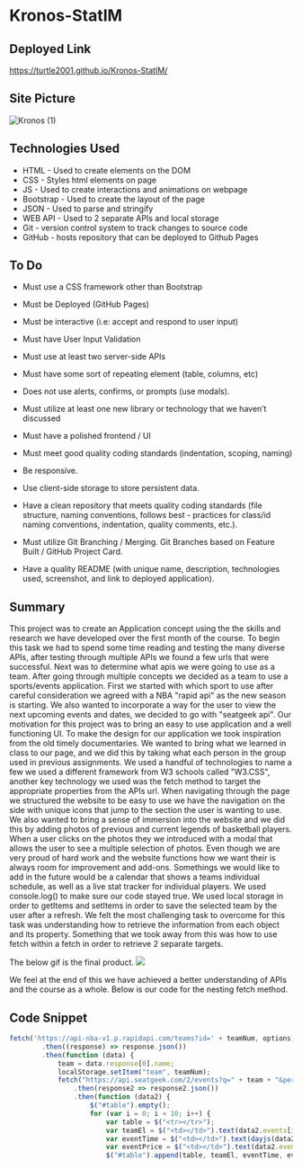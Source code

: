 # Kronos-StatIM

## Deployed Link
https://turtle2001.github.io/Kronos-StatIM/

## Site Picture
![Kronos (1)](https://user-images.githubusercontent.com/110750833/196051420-330fa0ae-3f68-4f38-a1f1-9b0eeb4cc0f3.gif)


## Technologies Used
- HTML - Used to create elements on the DOM
- CSS - Styles html elements on page
- JS - Used to create interactions and animations on webpage
- Bootstrap - Used to create the layout of the page
- JSON - Used to parse and stringify
- WEB API - Used to 2 separate APIs and local storage
- Git - version control system to track changes to source code
- GitHub - hosts repository that can be deployed to Github Pages

## To Do
- Must use a CSS framework other than Bootstrap 
- Must be Deployed (GitHub Pages)
- Must be interactive (i.e: accept and respond to user input)
- Must have User Input Validation
- Must use at least two server-side APIs

- Must have some sort of repeating element (table, columns, etc) 
- Does not use alerts, confirms, or prompts (use modals).
- Must utilize at least one new library or technology that we haven’t discussed
- Must have a polished frontend / UI
- Must meet good quality coding standards (indentation, scoping, naming)
- Be responsive.
- Use client-side storage to store persistent data.
- Have a clean repository that meets quality coding standards (file structure, naming conventions, follows best - practices for class/id naming conventions, indentation, quality comments, etc.). 
- Must utilize Git Branching / Merging. Git Branches based on Feature Built / GitHub Project Card.
- Have a quality README (with unique name, description, technologies used, screenshot, and link to deployed
    application).
## Summary 
This project was to create an Application concept using the the skills and research we have developed over the first month of the course. To begin this task we had to spend some 
time reading and testing the many diverse APIs, after testing through multiple APIs we found a few urls that were successful. Next was to determine what apis we were going to use
as a team. After going through multiple concepts we decided as a team to use a sports/events application. First we started with which sport to use after careful consideration we 
agreed with a NBA "rapid api" as the new season is starting. We also wanted to incorporate a way for the user to view the next upcoming events and dates, we decided to go with "seatgeek api".
Our motivation for this project was to bring an easy to use application and a well functioning UI. To make the design for our application we took inspiration from the old timely documentaries.
We wanted to bring what we learned in class to our page, and we did this by taking what each person in the group used in previous assignments. We used a handful of technologies to name 
a few we used a different framework from W3 schools called "W3.CSS", another key technology we used was the fetch method to target the appropriate properties from the APIs url. When navigating
through the page we structured the website to be easy to use we have the navigation on the side with unique icons that jump to the section the user is wanting to use. We also wanted to bring
a sense of immersion into the website and we did this by adding photos of previous and current legends of basketball players. When a user clicks on the photos they we introduced with a 
modal that allows the user to see a multiple selection of photos. Even though we are very proud of hard work and the website functions how we want their is always room for improvement and add-ons.
Somethings we would like to add in the future would be a calendar that shows a teams individual schedule, as well as a live stat tracker for individual players. We used console.log() to make sure our 
code stayed true. We used local storage in order to getItems and setItems in order to save the selected team by the user after a refresh. We felt the most challenging task to overcome for this task 
was understanding how to retrieve the information from each object and its property. Something that we took away from this was how to use fetch within a fetch in order to retrieve 2 separate targets.

The below gif is the final product.
![](images/KRONOSSTATIM.gif)

We feel at the end of this we have achieved a better understanding of APIs and the course as a whole. Below is our code for the nesting fetch method.

## Code Snippet
```JavaScript
fetch('https://api-nba-v1.p.rapidapi.com/teams?id=' + teamNum, options)
        .then((response) => response.json())
        .then(function (data) {
            team = data.response[0].name;
            localStorage.setItem("team", teamNum);
            fetch("https://api.seatgeek.com/2/events?q=" + team + "&per_page=82&client_id= not including the key code")
                .then(response2 => response2.json())
                .then(function (data2) {
                    $("#table").empty();
                    for (var i = 0; i < 10; i++) {
                        var table = $("<tr></tr>");
                        var teamEl = $("<td></td>").text(data2.events[i].title);
                        var eventTime = $("<td></td>").text(dayjs(data2.events[i].datetime_local).format("MM-DD-YYYY, h:mm:A"));
                        var eventPrice = $("<td></td>").text(data2.events[i].stats.average_price);
                        $("#table").append(table, teamEl, eventTime, eventPrice);
```